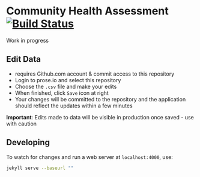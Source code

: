 # Community Health Assessment   [![Build Status](https://travis-ci.org/CityOfPhiladelphia/community-health-report.svg?branch=master)](https://travis-ci.org/CityOfPhiladelphia/community-health-report)
Work in progress

## Edit Data
- requires Github.com account & commit access to this repository
- Login to prose.io and select this repository
- Choose the `.csv` file and make your edits
- When finished, click `Save` icon at right
- Your changes will be committed to the repository and the application should reflect the updates within a few minutes

**Important**: Edits made to data will be visible in production once saved - use with caution


## Developing
To watch for changes and run a web server at `localhost:4000`, use:
```bash
jekyll serve --baseurl ""
```
